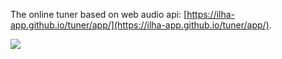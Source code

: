 The online tuner based on web audio api: [https://ilha-app.github.io/tuner/app/](https://ilha-app.github.io/tuner/app/).

![](https://user-images.githubusercontent.com/60756836/105627167-62468b00-5e35-11eb-9f8a-89428884defb.png)
